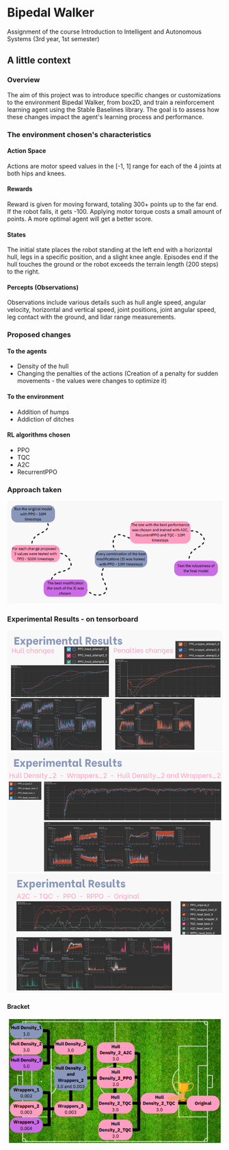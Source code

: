 # Bipedal Walker
Assignment of the course Introduction to Intelligent and Autonomous Systems (3rd year, 1st semester)

## A little context
### Overview
The aim of this project was to introduce specific changes or customizations to the environment Bipedal Walker, from box2D, and train a reinforcement learning agent using the Stable Baselines library.
The goal is to assess how these changes impact the agent's learning process and performance.

### The environment chosen's characteristics
#### Action Space
Actions are motor speed values in the [-1, 1] range for each of the 4 joints at both hips and knees.
#### Rewards
Reward is given for moving forward, totaling 300+ points up to the far end. If the robot falls, it gets -100. Applying motor torque costs a small amount of points. A more optimal agent will get a better score.
#### States
The initial state places the robot standing at the left end with a horizontal hull, legs in a specific position, and a slight knee angle. Episodes end if the hull touches the ground or the robot exceeds the terrain length (200 steps) to the right.
#### Percepts (Observations)
Observations include various details such as hull angle speed, angular velocity, horizontal and vertical speed, joint positions, joint angular speed, leg contact with the ground, and lidar range measurements.

### Proposed changes
#### To the agents
* Density of the hull
* Changing the penalties of the actions (Creation of a penalty for sudden movements - the values were changes to optimize it)
#### To the environment
* Addition of humps
* Addiction of ditches
#### RL algorithms chosen
* PPO
* TQC
* A2C
* RecurrentPPO

### Approach taken
![Approach taken](images/approach.png)
### Experimental Results - on tensorboard
![Experimental Results](images/experimental_results_1.png)
![Experimental Results](images/experimental_results_2.png)
![Experimental Results](images/experimental_results_3.png)
#### Bracket
![Experimental Results](images/experimental_results.png)
